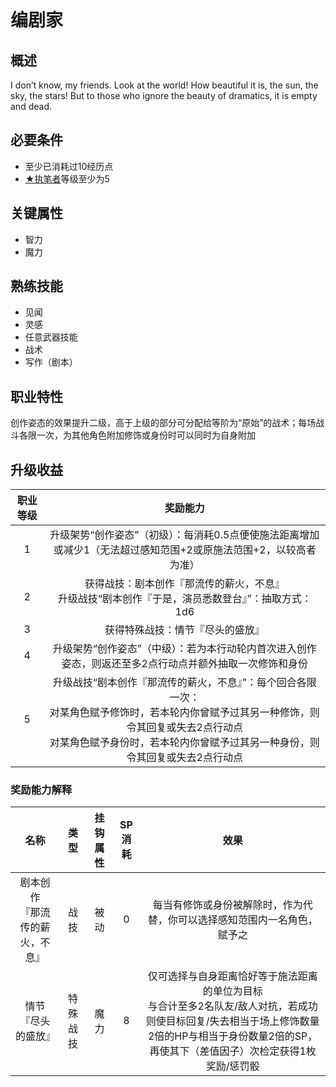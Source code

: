 # 编剧家

## 概述

I don’t know, my friends. Look at the world! How beautiful it is, the sun, the sky, the stars! But to those who ignore the beauty of dramatics, it is empty and dead.

## 必要条件

* 至少已消耗过10经历点
* <a href="../1-Writer" target="_blank">★执笔者</a>等级至少为5

## 关键属性

* 智力
* 魔力

## 熟练技能

* 见闻
* 灵感
* 任意武器技能
* 战术
* 写作（剧本）

## 职业特性

创作姿态的效果提升二级，高于上级的部分可分配给等阶为“原始”的战术；每场战斗各限一次，为其他角色附加修饰或身份时可以同时为自身附加

## 升级收益

职业等级|奖励能力
:--:|:--:
1|升级架势“创作姿态”（初级）：每消耗0.5点便使施法距离增加或减少1（无法超过感知范围+2或原施法范围+2，以较高者为准）
2|获得战技：剧本创作『那流传的薪火，不息』<br>升级战技“剧本创作『于是，演员悉数登台』”：抽取方式：1d6
3|获得特殊战技：情节『尽头的盛放』
4|升级架势“创作姿态”（中级）：若为本行动轮内首次进入创作姿态，则返还至多2点行动点并额外抽取一次修饰和身份
5|升级战技“剧本创作『那流传的薪火，不息』”：每个回合各限一次：<br>对某角色赋予修饰时，若本轮内你曾赋予过其另一种修饰，则令其回复或失去2点行动点<br>对某角色赋予身份时，若本轮内你曾赋予过其另一种身份，则令其回复或失去2点行动点

### 奖励能力解释

名称|类型|挂钩属性|SP消耗|效果
:--:|:--:|:--:|:--:|:--:
剧本创作<br>『那流传的薪火，不息』|战技|被动|0|每当有修饰或身份被解除时，作为代替，你可以选择感知范围内一名角色，赋予之
情节<br>『尽头的盛放』|特殊战技|魔力|8|仅可选择与自身距离恰好等于施法距离的单位为目标<br>与合计至多2名队友/敌人对抗，若成功则使目标回复/失去相当于场上修饰数量2倍的HP与相当于身份数量2倍的SP，再使其下（差值因子）次检定获得1枚奖励/惩罚骰